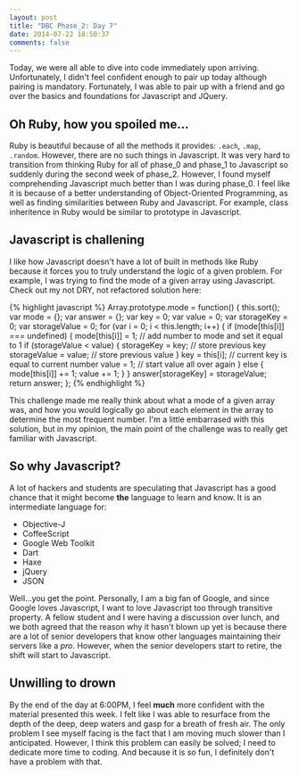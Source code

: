 ```yaml
---
layout: post
title: "DBC Phase_2: Day 7"
date: 2014-07-22 18:50:37
comments: false
---
```


Today, we were all able to dive into code immediately upon arriving. Unfortunately, I didn't feel confident enough to pair up today although pairing is mandatory. Fortunately, I was able to pair up with a friend and go over the basics and foundations for Javascript and JQuery.

## Oh Ruby, how you spoiled me...

Ruby is beautiful because of all the methods it provides: ```.each```, ```.map```, ```.random```. However, there are no such things in Javascript. It was very hard to transition from thinking Ruby for all of phase_0 and phase_1 to Javascript so suddenly during the second week of phase_2. However, I found myself comprehending Javascript much better than I was during phase_0. I feel like it is because of a better understanding of Object-Oriented Programming, as well as finding similarities between Ruby and Javascript. For example, class inheritence in Ruby would be similar to prototype in Javascript.

## Javascript is challening

I like how Javascript doesn't have a lot of built in methods like Ruby because it forces you to truly understand the logic of a given problem. For example, I was trying to find the mode of a given array using Javascript. Check out my not DRY, not refactored solution here:

{% highlight javascript %}
Array.prototype.mode = function() {
  this.sort();
  var mode = {};
  var answer = {};
  var key = 0;
  var value = 0;
  var storageKey = 0;
  var storageValue = 0;
  for (var i = 0; i < this.length; i++) {
    if (mode[this[i]] === undefined) {
      mode[this[i]] = 1;    // add number to mode and set it equal to 1
      if (storageValue < value) {
        storageKey = key;     // store previous key
        storageValue = value; // store previous value
      }
      key = this[i];        // current key is equal to current number
      value = 1;            // start value all over again
    }
    else {
      mode[this[i]] += 1;
      value += 1;
    }
  }
  answer[storageKey] = storageValue;
  return answer;
};
{% endhighlight %}

This challenge made me really think about what a mode of a given array was, and how you would logically go about each element in the array to determine the most frequent number. I'm a little embarrased with this solution, but in my opinion, the main point of the challenge was to really get familiar with Javascript.

## So why Javascript?

A lot of hackers and students are speculating that Javascript has a good chance that it might become **the** language to learn and know. It is an intermediate language for:

  * Objective-J
  * CoffeeScript
  * Google Web Toolkit
  * Dart
  * Haxe
  * jQuery
  * JSON

Well...you get the point. Personally, I am a big fan of Google, and since Google loves Javascript, I want to love Javascript too through transitive property. A fellow student and I were having a discussion over lunch, and we both agreed that the reason why it hasn't blown up yet is because there are a lot of senior developers that know other languages maintaining their servers like a *pro*. However, when the senior developers start to retire, the shift will start to Javascript.

## Unwilling to drown

By the end of the day at 6:00PM, I feel **much** more confident with the material presented this week. I felt like I was able to resurface from the depth of the deep, deep waters and gasp for a breath of fresh air. The only problem I see myself facing is the fact that I am moving much slower than I anticipated. However, I think this problem can easily be solved; I need to dedicate more time to coding. And because it is so fun, I definitely don't have a problem with that.